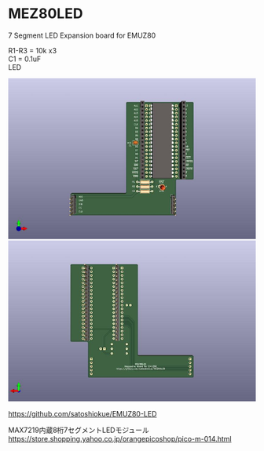 # MEZ80LED
7 Segment LED Expansion board for EMUZ80

R1-R3 = 10k x3  
C1 = 0.1uF  
LED  

![MEZ80LED PCB TOP](https://github.com/satoshiokue/MEZ80LED/blob/main/MEZ80LED_top.jpg)
![MEZ80LED PCB BOTTOM](https://github.com/satoshiokue/MEZ80LED/blob/main/MEZ80LED_bottom.jpg)

https://github.com/satoshiokue/EMUZ80-LED  

MAX7219内蔵8桁7セグメントLEDモジュール  
https://store.shopping.yahoo.co.jp/orangepicoshop/pico-m-014.html
